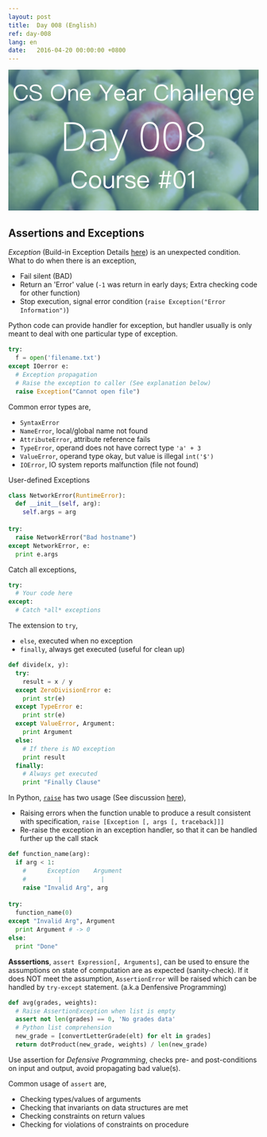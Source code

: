 ```yaml
---
layout: post
title:  Day 008 (English)
ref: day-008
lang: en
date:   2016-04-20 00:00:00 +0800
---
```


![](/images/Day008-en.png)

## Assertions and Exceptions

*Exception* (Build-in Exception Details [here](https://docs.python.org/2/library/exceptions.html)) is an unexpected condition. What to do when there is an exception,

- Fail silent (BAD)
- Return an 'Error' value (`-1` was return in early days; Extra checking code for other function)
- Stop execution, signal error condition (`raise Exception("Error Information")`)

Python code can provide handler for exception, but handler usually is only meant to deal with one particular type of exception.

```python
try:
  f = open('filename.txt')
except IOerror e:
  # Exception propagation
  # Raise the exception to caller (See explanation below)
  raise Exception("Cannot open file")
```

Common error types are,

- `SyntaxError`
- `NameError`, local/global name not found
- `AttributeError`, attribute reference fails
- `TypeError`, operand does not have correct type `'a' + 3`
- `ValueError`, operand type okay, but value is illegal `int('$')`
- `IOError`, IO system reports malfunction (file not found)

User-defined Exceptions

```python
class NetworkError(RuntimeError):
  def __init__(self, arg):
    self.args = arg

try:
  raise NetworkError("Bad hostname")
except NetworkError, e:
  print e.args
```

Catch all exceptions,

```python
try:
  # Your code here
except:
  # Catch *all* exceptions
```

The extension to `try`,

- `else`, executed when no exception
- `finally`, always get executed (useful for clean up)

```python
def divide(x, y):
  try:
    result = x / y
  except ZeroDivisionError e:
    print str(e)
  except TypeError e:
    print str(e)
  except ValueError, Argument:
    print Argument
  else:
    # If there is NO exception
    print result
  finally:
    # Always get executed
    print "Finally Clause"
```

In Python, [`raise`](https://docs.python.org/2/tutorial/errors.html#raising-exceptions) has two usage (See discussion [here](http://stackoverflow.com/questions/13957829/how-to-use-raise-keyword-in-python)),

- Raising errors when the function unable to produce a result consistent with specification, `raise [Exception [, args [, traceback]]]`
- Re-raise the exception in an exception handler, so that it can be handled further up the call stack

```python
def function_name(arg):
  if arg < 1:
    #      Exception    Argument
    #         |           |
    raise "Invalid Arg", arg

try:
  function_name(0)
except "Invalid Arg", Argument
  print Argument # -> 0
else:
  print "Done"
```

**Asssertions**, `assert Expression[, Arguments]`, can be used to ensure the assumptions on state of computation are as expected (sanity-check). If it does NOT meet the assumption, `AssertionError` will be raised which can be handled by `try-except` statement. (a.k.a Denfensive Programming)

```python
def avg(grades, weights):
  # Raise AssertionException when list is empty
  assert not len(grades) == 0, 'No grades data'
  # Python list comprehension
  new_grade = [convertLetterGrade(elt) for elt in grades]
  return dotProduct(new_grade, weights) / len(new_grade)
```

Use assertion for *Defensive Programming*, checks pre- and post-conditions on input and output, avoid propagating bad value(s).

Common usage of `assert` are,

- Checking types/values of arguments
- Checking that invariants on data structures are met
- Checking constraints on return values
- Checking for violations of constraints on procedure
